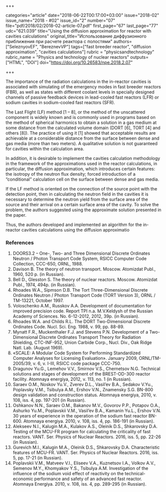 +++

categories="article"
date="2018-06-22T00:17:00+03:00"
issue="2018-02"
issue_name="2018 - #02"
issue_id="2"
number="07"
file="pdf/2018/02/2018-02-article-07.pdf"
first_page="67"
last_page="77"
udc="621.039"
title="Using the diffusion approximation for reactor with cavities calculations"
original_title="Использование диффузионного приближения при расчете реактора с полостями"
authors=["SeleznyovEF", "BereznevVP"]
tags=["fast breeder reactor", "diffusion approximation", "cavities calculations"]
rubric = "physicsandtechnology"
rubric_name = "Physics and technology of nuclear reactors"
outputs=["HTML", "DOI"]
doi="https://doi.org/10.26583/npe.2018.2.07"

+++

The importance of the radiation calculations in the in-reactor cavities is associated with simulating of the emergency modes in fast breeder reactors (FBR), as well as states with different coolant levels in specially designed channels of passive feedback devices in lead-cooled fast reactors (LFR) or sodium cavities in sodium-cooled fast reactors (SFR).

The Last Flight (LF) method [1 – 8], or the method of the unscattered component is widely known and is commonly used in programs based on the method of spherical harmonics to obtain a solution in a gas medium at some distance from the calculated volume domain (DORT [6], TORT [4] and others [8]). The practice of using it [1] showed that acceptable results are achievable at a considerable distance from the surface between dense and gas media (more than two meters). A qualitative solution is not guaranteed for cavities within the calculation area.

In addition, it is desirable to implement the cavities calculation methodology in the framework of the approximations used in the reactor calculations, in particular, the diffusion approximation, which introduces certain features: the isotropy of the neutron flux density; forced introduction of a “conditional” calculation cell on the surface between dense and gas media.

If the LF method is oriented on the connection of the source point with the detection point, then in calculating the neutron field in the cavities it is necessary to determine the neutron yield from the surface area of the source and their arrival on a certain surface area of the cavity. To solve the problem, the authors suggested using the approximate solution presented in the paper.

Thus, the authors developed and implemented an algorithm for the in-reactor cavities calculations using the diffusion approximatio

### References

1. DOORS3.2 – One-, Two- and Three Dimensional Discrete Ordinates Neutron / Photon Transport Code System, RSICC Computer Code Collection, CCC-650, ORNL, 1988.
2. Davison B. The theory of neutron transport. Moscow. Atomizdat Publ., 1960, 520 p. (in Russian).
3. Bell D., Glesston S. The theory of nuclear reactors. Moscow. Atomizdat Publ., 1974, 494p. (in Russian).
4. Rhoades W.A., Sipmson D.B. The Tort Three-Dimensional Discrete Ordinates Neutron / Photon Transport Code (TORT Version 3), ORNL / TM-13221, October 1997.
5. Voloschenko A.M., Russkov A.A. Development of documentation for improved precision code. Report TPI n.a. M.V.Keldysh of the Russian Academy of Sciences. No. 6-12-2012, 2012, 39p. (in Russian).
6. Rhoades W.A. and Childs R.L. The DORT Two-Dimensional Discrete Ordinates Code. Nucl. Sci. Eng. 1988, v. 99, pp. 88-89.
7. Mynatt F.R., Muckenthaler F.J. and Stevens P.N. Development of a Two-Dimensional Discrete Ordinates Transport Theory for Radiation Shielding, CTC-INF-952, Union Carbide Corp., Nucl. Div., Oak Ridge Natl. Lab. (August 1969).
8. «SCALE: A Modular Code System for Performing Standardized Computer Analyses for Licensing Evaluation». January 2009, ORNL/TM-2005/39, v. 6, v. I-III, RSICC code package CCC-750.
9. Dragunov Yu.G., Lemehov V.V., Smirnov V.S., Chernetsov N.G. Technical solutions and stages of development of the BREST-OD-300 reactor facility. Atomnaya energiya, 2012, v. 113, no. 1 (in Russian).
10. Saraev O.M., Noskov Yu.V., Zverev D.L., Vasil’ev B.A., Sedakov V.Yu., Poplavsky V.M., Tsibulya A.M., Ershov V.N., Znamensky S.G. BN-800 design validation and construction status. Atomnaya energiya, 2010, v. 108, iss. 4, pp. 197-201 (in Russian).
11. Oshkanov N.N., Saraev O.M., Bakanov M.V., Govorov P.P., Potapov O.A., Ashurko Yu.M., Poplavskii V.M., Vasil’ev B.A., Kamanin Yu.L., Ershov V.N. 30 years of experience in the operation of the sodium fast reactor BN-600. Atomnaya energiya. 2010, v. 108, iss. 4, pp. 186-191 (in Russian).
12. Alekseev N.I., Kalugin M.A., Kulakov A.S., Oleinik D.S., Shkarovsky D.A. Testing of the MCU-FR program for calculating the criticality of fast reactors. VANT. Ser. Physics of Nuclear Reactors. 2016, iss. 5, pp. 22-26 (in Russian).
13. Gurevich M.I., Kalugin M.A., Oleinik D.S., Shkarovsky D.A. Characteristic features of MCU-FR. VANT. Ser. Physics of Nuclear Reactors. 2016, iss. 5, pp. 17-21 (in Russian).
14. Poplavskii V.M., Matveev V.I., Eliseev V.A., Kuznetsov I.A., Volkov A.V., Semenov M.Y., Khomyakov Y.S., Tsibulya A.M. Investigation of the influence of the sodium void effect of reactivity on the technical-economic performance and safety of an advanced fast reactor. Atomnaya Energiya. 2010, v. 108, iss. 4, pp. 289-295 (in Russian).